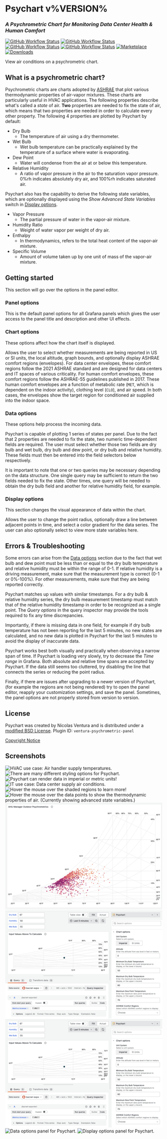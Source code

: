 # Psychart v%VERSION%

### _A Psychrometric Chart for Monitoring Data Center Health & Human Comfort_

[![GitHub Workflow Status](https://img.shields.io/github/actions/workflow/status/nicfv/Psychart/ci.yml)](https://github.com/nicfv/Psychart)
[![GitHub Workflow Status](https://img.shields.io/github/actions/workflow/status/nicfv/Psychart/is-compatible.yml?label=compatible)](https://github.com/nicfv/Psychart)
[![GitHub Workflow Status](https://img.shields.io/github/actions/workflow/status/nicfv/Psychart/release.yml?label=release)](https://github.com/nicfv/Psychart/releases)
[![GitHub Workflow Status](https://img.shields.io/github/actions/workflow/status/nicfv/Psychart/pages.yml?label=pages)](https://psychart.nicfv.com/)
[![Marketplace](https://img.shields.io/badge/dynamic/json?logo=grafana&color=F47A20&label=marketplace&prefix=v&query=%24.items%5B%3F%28%40.slug%20%3D%3D%20%22ventura-psychrometric-panel%22%29%5D.version&url=https%3A%2F%2Fgrafana.com%2Fapi%2Fplugins)](https://grafana.com/grafana/plugins/ventura-psychrometric-panel)
[![Downloads](https://img.shields.io/badge/dynamic/json?logo=grafana&color=F47A20&label=downloads&query=%24.items%5B%3F%28%40.slug%20%3D%3D%20%22ventura-psychrometric-panel%22%29%5D.downloads&url=https%3A%2F%2Fgrafana.com%2Fapi%2Fplugins)](https://grafana.com/grafana/plugins/ventura-psychrometric-panel)

View air conditions on a psychrometric chart.

## What is a psychrometric chart?

Psychrometric charts are charts adopted by [ASHRAE](https://www.ashrae.org/) that plot various thermodynamic properties of air-vapor mixtures. These charts are particularly useful in HVAC applications. The following properties describe what's called a _state_ of air. **Two** properties are needed to fix the state of air, which means that two properties are needed in order to calculate every other property. The following 4 properties are plotted by Psychart by default:

- Dry Bulb
  - The temperature of air using a dry thermometer.
- Wet Bulb
  - Wet bulb temperature can be practically explained by the temperature of a surface where water is evaporating.
- Dew Point
  - Water will condense from the air at or below this temperature.
- Relative Humidity
  - A ratio of vapor pressure in the air to the saturation vapor pressure. 0%rh indicates absolutely dry air, and 100%rh indicates saturated air.

Psychart also has the capability to derive the following state variables, which are optionally displayed using the _Show Advanced State Variables_ switch in [Display options](#display-options).

- Vapor Pressure
  - The partial pressure of water in the vapor-air mixture.
- Humidity Ratio
  - Weight of water vapor per weight of dry air.
- Enthalpy
  - In thermodynamics, refers to the total heat content of the vapor-air mixture.
- Specific Volume
  - Amount of volume taken up by one unit of mass of the vapor-air mixture.

## Getting started

This section will go over the options in the panel editor.

### Panel options

This is the default panel options for all Grafana panels which gives the user access to the panel title and description and other UI effects.

### Chart options

These options affect how the chart itself is displayed.

Allows the user to select whether measurements are being reported in US or SI units, the local altitude, graph bounds, and optionally display ASHRAE comfort regions (envelopes). For data center envelopes, these comfort regions follow the 2021 ASHRAE standard and are designed for data centers and IT spaces of various criticality. For human comfort envelopes, these comfort regions follow the ASHRAE-55 guidelines published in 2017. These human comfort envelopes are a function of metabolic rate (`MET`, which is dependent on the indoor activity), clothing level (`CLO`), and air speed. In both cases, the envelopes show the target region for conditioned air supplied into the indoor space.

### Data options

These options help process the incoming data.

Psychart is capable of plotting 1 series of states per panel. Due to the fact that 2 properties are needed to fix the state, two numeric time-dependent fields are required. The user must select whether those two fields are dry bulb and wet bulb, dry bulb and dew point, or dry bulb and relative humidity. These fields must then be entered into the field selectors below respectively.

It is important to note that one or two queries may be necessary depending on the data structure. One single query may be sufficient to return the two fields needed to fix the state. Other times, one query will be needed to obtain the dry bulb field and another for relative humidity field, for example.

### Display options

This section changes the visual appearance of data within the chart.

Allows the user to change the point radius, optionally draw a line between adjacent points in time, and select a color gradient for the data series. The user can also optionally select to view more state variables here.

## Errors & Troubleshooting

Some errors can arise from the [Data options](#data-options) section due to the fact that wet bulb and dew point must be less than or equal to the dry bulb temperature and relative humidity must be within the range of 0-1. If relative humidity is a driving measurement, make sure that the measurement type is correct (0-1 or 0%-100%). For other measurements, make sure that they are being reported correctly.

Psychart matches up values with similar timestamps. For a dry bulb & relative humidity series, the dry bulb measurement timestamp must match that of the relative humidity timestamp in order to be recognized as a single point. The _Query options_ in the query inspector may provide the tools required to fix any time discrepancies.

Importantly, if there is missing data in one field, for example if dry bulb temperature has not been reporting for the last 5 minutes, no new states are calculated, and no new data is plotted in Psychart for the last 5 minutes to avoid the display of inaccurate data.

Psychart works best both visually and practically when observing a narrow span of time. If Psychart is loading very slowly, try to decrease the _Time range_ in Grafana. Both absolute and relative time spans are accepted by Psychart. If the data still seems too cluttered, try disabling the line that connects the series or reducing the point radius.

Finally, if there are issues after upgrading to a newer version of Psychart, (for example the regions are not being rendered) try to open the panel editor, reapply your customization settings, and save the panel. Sometimes, the panel options are not properly stored from version to version.

## License

Psychart was created by Nicolas Ventura and is distributed under a [modified BSD License](https://raw.githubusercontent.com/nicfv/Psychart/main/LICENSE). Plugin ID: `ventura-psychrometric-panel`

[Copyright Notice](https://raw.githubusercontent.com/nicfv/Psychart/main/LEGAL)

## Screenshots

![HVAC use case: Air handler supply temperatures.](https://raw.githubusercontent.com/nicfv/Psychart/main/screenshots/summer.png)
![There are many different styling options for Psychart.](https://raw.githubusercontent.com/nicfv/Psychart/main/screenshots/winter.png)
![Psychart can render data in imperial or metric units!](https://raw.githubusercontent.com/nicfv/Psychart/main/screenshots/metric.png)
![IT use case: Data center supply air conditions.](https://raw.githubusercontent.com/nicfv/Psychart/main/screenshots/data_center.png)
![Hover the mouse over the shaded regions to learn more!](https://raw.githubusercontent.com/nicfv/Psychart/main/screenshots/region_hover.png)
![Hover the mouse over the data points to show the thermodynamic properties of air. (Currently showing advanced state variables.)](https://raw.githubusercontent.com/nicfv/Psychart/main/screenshots/style.png)
![Meteorological use case: Long-term outdoor air conditions.](https://raw.githubusercontent.com/nicfv/Psychart/main/screenshots/outdoor.png)
![General use case: Psychart as a thermodynamic calculator.](https://raw.githubusercontent.com/nicfv/Psychart/main/screenshots/editor.png)
![Grafana configuration options for Psychart.](https://raw.githubusercontent.com/nicfv/Psychart/main/screenshots/editor.png)
![Data options panel for Psychart.](https://raw.githubusercontent.com/nicfv/Psychart/main/screenshots/data_options.png)
![Display options panel for Psychart.](https://raw.githubusercontent.com/nicfv/Psychart/main/screenshots/display_options.png)
